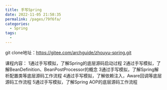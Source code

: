 ```yaml
---
title: 手写Spring
date: 2022-11-05 21:58:35
permalink: /pages/79f6fa/
categories:
  - Spring
tags:
  - 
---
```

git clone地址：https://gitee.com/archguide/zhouyu-spring.git

课程内容：
1通过手写模拟，了解Spring的底层源码启动过程
2通过手写模拟，了解BeanDefinition、BeanPostProcessor的概念
3通过手写模拟，了解Spring解析配置类等底层源码工作流程
4通过手写模拟，了解依赖注入，Aware回调等底层源码工作流程
5通过手写模拟，了解Spring AOP的底层源码工作流程